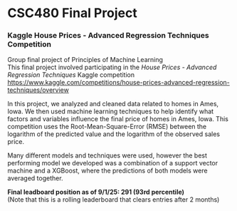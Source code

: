 # CSC480 Final Project
### Kaggle House Prices - Advanced Regression Techniques Competition
Group final project of Principles of Machine Learning  
This final project involved participating in the _House Prices - Advanced Regression Techniques_ Kaggle competition  
https://www.kaggle.com/competitions/house-prices-advanced-regression-techniques/overview

In this project, we analyzed and cleaned data related to homes in Ames, Iowa. We then used machine learning techniques to help identify what factors and variables influence the final price of homes in Ames, Iowa. 
This competition uses the Root-Mean-Square-Error (RMSE) between the logarithm of the predicted value and the logarithm of the observed sales price.

Many different models and techniques were used, however the best performing model we developed was a combination of a support vector machine and a XGBoost, where the predictions of both models were averaged together. 

**Final leadboard position as of 9/1/25: 291 (93rd percentile)**  
(Note that this is a rolling leaderboard that clears entries after 2 months)

